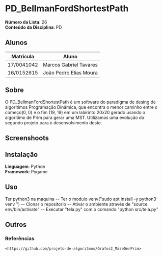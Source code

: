 # PD_BellmanFordShortestPath


**Número da Lista**: 26<br>
**Conteúdo da Disciplina**: PD<br>

## Alunos
|Matrícula | Aluno |
| -- | -- |
| 17/0041042  |  Marcos Gabriel Tavares |
| 16/0152615  |  João Pedro Elias Moura |

## Sobre 
O PD_BellmanFordShortestPath é um software do paradigma de desing de algoritimos Programação Dinâmica, que encontra o menor caminho entre o começo(0, 0) e o fim (19, 19) em um labirinto 20x20 gerado usando o algoritimo de Prim para gerar uma MST. Utilizamos uma evolução do segundo projeto para o desenvolvimento deste. 

## Screenshoots



## Instalação 
**Linguagem**: Python<br>
**Framework**: Pygame<br>

## Uso 
Ter python3 na maquina
-- Ter o modulo venv("sudo apt install -y python3-venv
")
-- Clonar o repositorio
-- Ativar o ambiente através de "source env/bin/activate"
-- Executar "tela.py" com o comando "python src/tela.py"

## Outros 
### Referências
    <https://github.com/projeto-de-algoritmos/Grafos2_MazeGenPrim>

